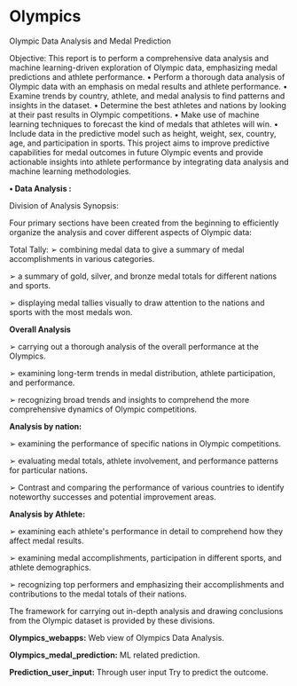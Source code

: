 # Olympics
Olympic Data Analysis and Medal Prediction

Objective:
This report is to perform a comprehensive data analysis and machine learning-driven exploration of Olympic data, emphasizing medal predictions and athlete 
performance.
• Perform a thorough data analysis of Olympic data with an emphasis on 
medal results and athlete performance.
• Examine trends by country, athlete, and medal analysis to find patterns 
and insights in the dataset.
• Determine the best athletes and nations by looking at their past results 
in Olympic competitions. 
• Make use of machine learning techniques to forecast the kind of medals 
that athletes will win. 
• Include data in the predictive model such as height, weight, sex, country, 
age, and participation in sports.
This project aims to improve predictive capabilities for medal outcomes in 
future Olympic events and provide actionable insights into athlete 
performance by integrating data analysis and machine learning methodologies.


**• Data Analysis :**

Division of Analysis Synopsis: 

Four primary sections have been created from the beginning to efficiently 
organize the analysis and cover different aspects of Olympic data: 

Total Tally: 
➢ combining medal data to give a summary of medal 
accomplishments in various categories.

➢ a summary of gold, silver, and bronze medal totals for different 
nations and sports.

➢ displaying medal tallies visually to draw attention to the nations 
and sports with the most medals won.

**Overall Analysis**

➢ carrying out a thorough analysis of the overall performance at the 
Olympics. 

➢ examining long-term trends in medal distribution, athlete 
participation, and performance. 

➢ recognizing broad trends and insights to comprehend the more 
comprehensive dynamics of Olympic competitions.

**Analysis by nation:**

➢ examining the performance of specific nations in Olympic 
competitions. 

➢ evaluating medal totals, athlete involvement, and performance 
patterns for particular nations. 

➢ Contrast and comparing the performance of various countries to 
identify noteworthy successes and potential improvement areas. 

**Analysis by Athlete:**

➢ examining each athlete's performance in detail to comprehend how 
they affect medal results.

➢ examining medal accomplishments, participation in different 
sports, and athlete demographics. 

➢ recognizing top performers and emphasizing their 
accomplishments and contributions to the medal totals of their 
nations.

The framework for carrying out in-depth analysis and drawing 
conclusions from the Olympic dataset is provided by these divisions.


**Olympics_webapps:** Web view of Olympics Data Analysis.

**Olympics_medal_prediction:** ML related prediction.

**Prediction_user_input:** Through user input Try to predict the outcome.

